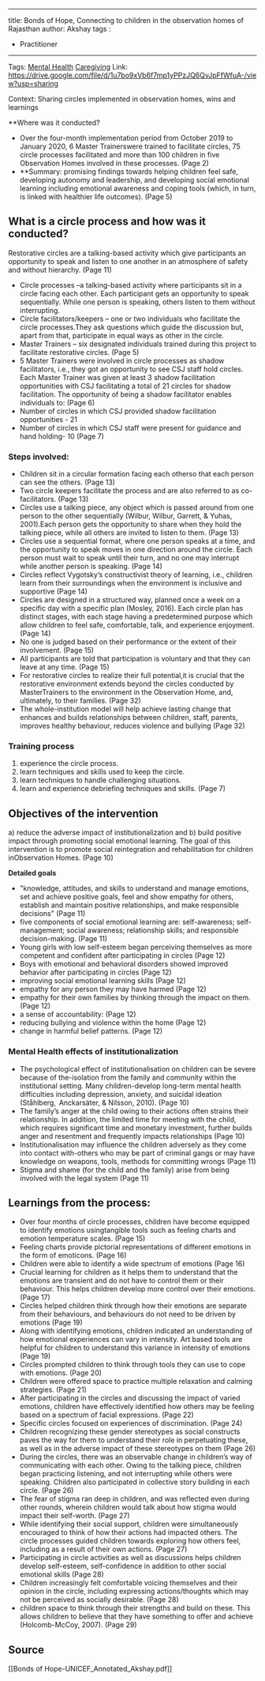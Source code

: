 
---
title: Bonds of Hope, Connecting to children in the observation homes of Rajasthan
author: Akshay
tags :
- Practitioner
---
Tags: [Mental Health](Roll%20Ups/Mental%20Health/Mental%20Health.md) [Caregiving](Roll%20Ups/Caregiving/Caregiving.md)
Link: https://drive.google.com/file/d/1u7bo9xVb6f7mp1yPPzJQ6QvJpFfWfuA-/view?usp=sharing

Context: Sharing circles implemented in observation homes, wins and learnings 

**Where was it conducted? 
- Over the four-month implementation period from October 2019 to January 2020, 6 Master Trainerswere trained to facilitate circles, 75 circle processes facilitated and more than 100 children in five Observation Homes involved in these processes. (Page 2)
-  **Summary: promising findings towards helping children feel safe, developing autonomy and leadership, and developing social emotional learning including emotional awareness and coping tools (which, in turn, is linked with healthier life outcomes). (Page 5)


## What is a circle process and how was it conducted? 

Restorative circles are a talking-based activity which give participants an opportunity to speak and listen to one another in an atmosphere of safety and without hierarchy. (Page 11)
- Circle processes –a talking-based activity where participants sit in a circle facing each other. Each participant gets an opportunity to speak sequentially. While one person is speaking, others listen to them without interrupting.
- Circle facilitators/keepers – one or two individuals who facilitate the circle processes.They ask questions which guide the discussion but, apart from that, participate in equal ways as other in the circle.
- Master Trainers – six designated individuals trained during this project to facilitate restorative circles. (Page 5)
- 5 Master Trainers were involved in circle processes as shadow facilitators, i.e., they got an opportunity to see CSJ staff hold circles. Each Master Trainer was given at least 3 shadow facilitation opportunities with CSJ facilitating a total of 21 circles for shadow facilitation. The opportunity of being a shadow facilitator enables individuals to: (Page 6)
-  Number of circles in which CSJ provided shadow facilitation opportunities - 21
-  Number of circles in which CSJ staff were present for guidance and hand holding- 10  (Page 7)

### Steps involved:

- Children sit in a circular formation facing each otherso that each person can see the others. (Page 13)
- Two circle keepers facilitate the process and are also referred to as co-facilitators. (Page 13)
- Circles use a talking piece, any object which is passed around from one person to the other sequentially (Wilbur, Wilbur, Garrett, & Yuhas, 2001).Each person gets the opportunity to share when they hold the talking piece, while all others are invited to listen to them. (Page 13)
- Circles use a sequential format, where one person speaks at a time, and the opportunity to speak moves in one direction around the circle. Each person must wait to speak until their turn, and no one may interrupt while another person is speaking. (Page 14)
- Circles reflect Vygotsky’s constructivist theory of learning, i.e., children learn from their surroundings when the environment is inclusive and supportive (Page 14)
- Circles are designed in a structured way, planned once a week on a specific day with a specific plan (Mosley, 2016). Each circle plan has distinct stages, with each stage having a predetermined purpose which allow children to feel safe, comfortable, talk, and experience enjoyment. (Page 14)
- No one is judged based on their performance or the extent of their involvement. (Page 15)
- All participants are told that participation is voluntary and that they can leave at any time. (Page 15)
-  For restorative circles to realize their full potential,it is crucial that the restorative environment extends beyond the circles conducted by MasterTrainers to the environment in the Observation Home, and, ultimately, to their families. (Page 32)
- The whole-institution model will help achieve lasting change that enhances and builds relationships between children, staff, parents, improves healthy behaviour, reduces violence and bullying (Page 32)


### Training process
1. experience the circle process.
2. learn techniques and skills used to keep the circle.
3. learn techniques to handle challenging situations.
4. learn and experience debriefing techniques and skills. (Page 7)

## Objectives of the intervention

a) reduce the adverse impact of institutionalization and 
b) build positive impact through promoting social emotional learning. 
The goal of this intervention is to promote social reintegration and rehabilitation for children inObservation Homes. (Page 10)

**Detailed goals**
- "knowledge, attitudes, and skills to understand and manage emotions, set and achieve positive goals, feel and show empathy for others, establish and maintain positive relationships, and make responsible decisions" (Page 11)
- five components of social emotional learning are: self-awareness; self-management; social awareness; relationship skills; and responsible decision-making. (Page 11)
- Young girls with low self-esteem began perceiving themselves as more competent and confident after participating in circles (Page 12)
- Boys with emotional and behavioral disorders showed improved behavior after participating in circles (Page 12)
- improving social emotional learning skills (Page 12)
- empathy for any person they may have harmed (Page 12)
- empathy for their own families by thinking through the impact on them. (Page 12)
- a sense of accountability: (Page 12)
- reducing bullying and violence within the home (Page 12)
- change in harmful belief patterns. (Page 12)


### Mental Health effects of institutionalization
- The psychological effect of institutionalisation on children can be severe because of the-isolation from the family and community within the institutional setting. Many children-develop long-term mental health difficulties including depression, anxiety, and suicidal ideation (Ståhlberg,  Anckarsäter, & Nilsson, 2010). (Page 10)
- The family’s anger at the child owing to their actions often strains their relationship. In addition, the limited time for meeting with the child, which requires significant time and monetary investment, further builds anger and resentment and frequently impacts relationships (Page 10)
- Institutionalisation may influence the children adversely as they come into contact with-others who may be part of criminal gangs or may have knowledge on weapons, tools, methods for committing wrongs (Page 11)
- Stigma and shame (for the child and the family) arise from being involved with the legal system (Page 11)

## Learnings from the process:
- Over four months of circle processes, children have become equipped to identify emotions usingtangible tools such as feeling charts and emotion temperature scales. (Page 15)
- Feeling charts provide pictorial representations of different emotions in the form of emoticons. (Page 16)
- Children were able to identify a wide spectrum of emotions (Page 16)
- Crucial learning for children as it helps them to understand that the emotions are transient and do not have to control them or their behaviour. This helps children develop more control over their emotions. (Page 17)
- Circles helped children think through how their emotions are separate from their behaviours, and behaviours do not need to be driven by emotions (Page 19)
- Along with identifying emotions, children indicated an understanding of how emotional experiences can vary in intensity. Art based tools are helpful for children to understand this variance in intensity of emotions (Page 19)
- Circles prompted children to think through tools they can use to cope with emotions. (Page 20)
- Children were offered space to practice multiple relaxation and calming strategies. (Page 21)
- After participating in the circles and discussing the impact of varied emotions, children have effectively identified how others may be feeling based on a spectrum of facial expressions. (Page 22)
- Specific circles focused on experiences of discrimination. (Page 24)
- Children recognizing these gender stereotypes as social constructs paves the way for them to understand their role in perpetuating these, as well as in the adverse impact of these stereotypes on them (Page 26)
- During the circles, there was an observable change in children’s way of communicating with each other. Owing to the talking piece, children began practicing listening, and not interrupting while others were speaking. Children also participated in collective story building in each circle. (Page 26)
- The fear of stigma ran deep in children, and was reflected even during other rounds, wherein children would talk about how stigma would impact their self-worth. (Page 27)
- While identifying their social support, children were simultaneously encouraged to think of how their actions had impacted others. The circle processes guided children towards exploring how others feel, including as a result of their own actions. (Page 27)
- Participating in circle activities as well as discussions helps children develop self-esteem, self-confidence in addition to other social emotional skills (Page 28)
- Children increasingly felt comfortable voicing themselves and their opinion in the circle, including expressing actions/thoughts which may not be perceived as socially desirable. (Page 28)
- children space to think through their strengths and build on these. This allows children to believe that they have something to offer and achieve (Holcomb-McCoy, 2007). (Page 29)

## Source
[[Bonds of Hope-UNICEF_Annotated_Akshay.pdf]]